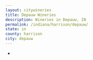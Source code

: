 ```yaml
---
layout: citywineries
title: Depauw Wineries
description: Wineries in Depauw, IN
permalink: /indiana/harrison/depauw/
state: in
county: harrison
city: depauw
---
```

-
